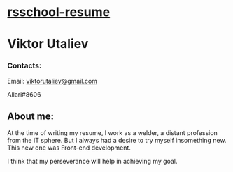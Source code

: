 # [rsschool-resume](https://app.rs.school/profile)

 # Viktor Utaliev

 ### Contacts:
 Email: viktorutaliev@gmail.com
  
 Allari#8606

 ## About me:
At the time of writing my resume, I work as a welder, a distant profession from the IT sphere. But I always had a desire to try myself insomething new. This new one was Front-end development.

I think that my perseverance will help in achieving my goal.
